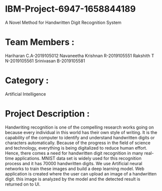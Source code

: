 # IBM-Project-6947-1658844189
A Novel Method for Handwritten Digit Recognition System
# Team Members :
Hariharan C.A-2019105012
Navaneetha Krishnan R-2019105551
Rakshith T N-2019105561
Srinivasan B-2019105581
# Category :
Artificial Intelligence
# Project Description :
Handwriting recognition is one of the compelling research works going on because every individual in this world has
their own style of writing. It is the capability of the computer to identify and understand handwritten digits or
characters automatically. Because of the progress in the field of science and technology, everything is being
digitalized to reduce human effort. Hence, there comes a need for handwritten digit recognition in many real-time
applications. MNIST data set is widely used for this recognition process and it has 70000 handwritten digits. We use
Artificial neural networks to train these images and build a deep learning model. Web application is created where
the user can upload an image of a handwritten digit. this image is analyzed by the model and the detected result is
returned on to UI.
